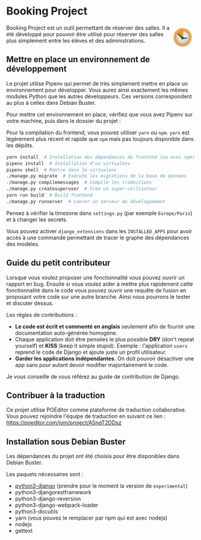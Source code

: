 # Booking Project

<img align="right" width="70" height="70" src="static/favicon/mstile-70x70.png">
Booking Project est un outil permettant de réserver des salles.
Il a été développé pour pouvoir être utilisé pour réserver des salles plus simplement
entre les élèves et des administrations.

## Mettre en place un environnement de développement

Le projet utilise Pipenv qui permet de très simplement mettre en place un environnement pour développer.
Vous aurez ainsi exactement les mêmes modules Python que les autres développeurs.
Ces versions correspondent au plus à celles dans Debian Buster.

Pour mettre cet environnement en place, vérifiez que vous avez Pipenv sur votre machine, puis dans le dossier du projet :

Pour la compilation du frontend, vous pouvez utiliser `yarn` ou `npm`.
`yarn` est légèrement plus récent et rapide que `npm` mais pas toujours disponible dans les dépôts.

```bash
yarn install  # Installation des dépendances du frontend (ou avec npm)
pipenv install  # Installation d'un virtualenv
pipenv shell  # Rentre dans le virtualenv
./manage.py migrate  # Exécute les migrations de la base de données
./manage.py compilemessages  # Compile les traductions
./manage.py createsuperuser  # Crée un super-utilisateur
yarn run build  # Build frontend
./manage.py runserver  # Lancer un serveur de développement
```

Pensez à vérifier la timezone dans `settings.py` (par exemple `Europe/Paris`) et à changer les secrets.

Vous pouvez activer `django_extensions` dans les `INSTALLED_APPS` pour avoir accès à une commande permettant
de tracer le graphe des dépendances des modèles. 

## Guide du petit contributeur

Lorsque vous voulez proposer une fonctionnalité vous pouvez ouvrir un rapport en bug.
Ensuite si vous voulez aider à mettre plus rapidement cette fonctionnalité dans le code vous pouvez ouvrir une requête de fusion en proposant votre code sur une autre branche. Ainsi nous pourrons le tester et discuter dessus.

Les règles de contributions :

  * **Le code est écrit et commenté en anglais** seulement afin de fournir une documentation auto-générée homogène.
  * Chaque application doit être pensées le plus possible **DRY** (don't repeat yourself) et **KISS** (keep it simple stupid).
    Exemple : l'application `users` reprend le code de Django et ajoute juste un profil utilisateur.
  * **Garder les applications indépendantes.**
    On doit pouvoir désactiver une app sans pour autant devoir modifier majoritairement le code.

Je vous conseille de vous référez au guide de contribution de Django.

## Contribuer à la traduction

Ce projet utilise POEditor comme plateforme de traduction collaborative.
Vous pouvez rejoindre l'équipe de traduction en suivant ce lien :
<https://poeditor.com/join/project/A5nqT2DDsz>

## Installation sous Debian Buster

Les dépendances du projet ont été choisis pour être disponibles dans Debian
Buster.

Les paquets nécessaires sont :

  * [python3-django](https://packages.debian.org/experimental/all/python3-django/download) (prendre pour le moment la version de `experimental`)
  * python3-djangorestframework
  * python3-django-reversion
  * python3-django-webpack-loader
  * python3-docutils
  * yarn (vous pouvez le remplacer par npm qui est avec nodejs)
  * nodejs
  * gettext
